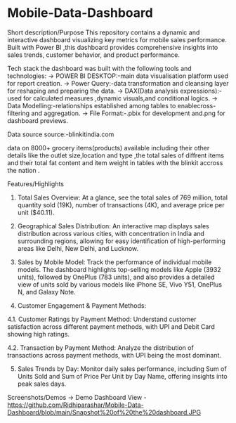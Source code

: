 # Mobile-Data-Dashboard
Short description/Purpose
This repository contains a dynamic and interactive dashboard visualizing key metrics for mobile sales performance. Built with Power BI  ,this dashboard provides comprehensive insights into sales trends, customer behavior, and product performance.

Tech stack
the dashboard was built with the following tools and technologies:
-> POWER BI DESKTOP:-main data visualisation platform used for report creation.
-> Power Query:-data transformation and cleansing layer for reshaping and preparing the data.
-> DAX(Data analysis expressions):-used for calculated measures ,dynamic visuals,and conditional logics.
-> Data Modelling:-relationships established among tables to enablecross-filtering and aggregation.
-> File Format:-.pbix for development and.png for dashboard previews.

Data source
source:-blinkitindia.com

data on 8000+  grocery items(products) available including their other details like the outlet size,location and type ,the total sales of diffrent items and their total fat content and item weight in tables with the blinkit accross the nation .

Features/Highlights
1. Total Sales Overview: At a glance, see the total sales of 769 million, total quantity sold (19K), number of transactions (4K), and average price per unit ($40.11).

2. Geographical Sales Distribution: An interactive map displays sales distribution across various cities, with concentration in India and surrounding regions, allowing for easy identification of high-performing areas like Delhi, New Delhi, and Lucknow.

3. Sales by Mobile Model: Track the performance of individual mobile models. The dashboard highlights top-selling models like Apple (3932 units), followed by OnePlus (783 units), and also provides a detailed view of units sold by various models like iPhone SE, Vivo Y51, OnePlus N, and Galaxy Note.

4. Customer Engagement & Payment Methods:

4.1. Customer Ratings by Payment Method: Understand customer satisfaction across different payment methods, with UPI and Debit Card showing high ratings.

4.2. Transaction by Payment Method: Analyze the distribution of transactions across payment methods, with UPI being the most dominant.

5. Sales Trends by Day: Monitor daily sales performance, including Sum of Units Sold and Sum of Price Per Unit by Day Name, offering insights into peak sales days.


 Screenshots/Demos
 -> Demo Dashboard View - https://github.com/Ridhiparashar/Mobile-Data-Dashboard/blob/main/Snapshot%20of%20the%20dashboard.JPG
 
